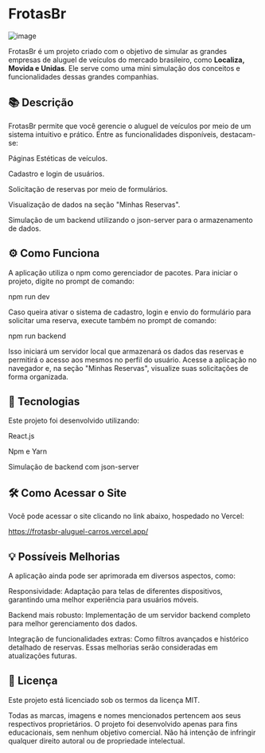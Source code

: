 <h1>FrotasBr</h1>

![image](https://github.com/user-attachments/assets/05c94e66-f1dc-421b-8e7e-388eeddcd8f6)

FrotasBr é um projeto criado com o objetivo de simular as grandes empresas de aluguel de veículos do mercado brasileiro, como <b>Localiza, Movida e Unidas</b>. Ele serve como uma mini simulação dos conceitos e funcionalidades dessas grandes companhias.

<h2>📚 Descrição</h2>

FrotasBr permite que você gerencie o aluguel de veículos por meio de um sistema intuitivo e prático. Entre as funcionalidades disponíveis, destacam-se:

Páginas Estéticas de veículos.

Cadastro e login de usuários.

Solicitação de reservas por meio de formulários.

Visualização de dados na seção "Minhas Reservas".

Simulação de um backend utilizando o json-server para o armazenamento de dados.

<h2>⚙️ Como Funciona</h2>

A aplicação utiliza o npm como gerenciador de pacotes. Para iniciar o projeto, digite no prompt de comando:

npm run dev

Caso queira ativar o sistema de cadastro, login e envio do formulário para solicitar uma reserva, execute também no prompt de comando:

npm run backend

Isso iniciará um servidor local que armazenará os dados das reservas e permitirá o acesso aos mesmos no perfil do usuário.
Acesse a aplicação no navegador e, na seção "Minhas Reservas", visualize suas solicitações de forma organizada.

<h2>🚀 Tecnologias</h2>

Este projeto foi desenvolvido utilizando:

React.js

Npm e Yarn

Simulação de backend com json-server

<h2>🛠️ Como Acessar o Site</h2>

Você pode acessar o site clicando no link abaixo, hospedado no Vercel:

https://frotasbr-aluguel-carros.vercel.app/

<h2>💡 Possíveis Melhorias</h2>

A aplicação ainda pode ser aprimorada em diversos aspectos, como:

Responsividade: Adaptação para telas de diferentes dispositivos, garantindo uma melhor experiência para usuários móveis.

Backend mais robusto: Implementação de um servidor backend completo para melhor gerenciamento dos dados.

Integração de funcionalidades extras: Como filtros avançados e histórico detalhado de reservas.
Essas melhorias serão consideradas em atualizações futuras.

<h2>📜 Licença</h2>

Este projeto está licenciado sob os termos da licença MIT.

Todas as marcas, imagens e nomes mencionados pertencem aos seus respectivos proprietários.
O projeto foi desenvolvido apenas para fins educacionais, sem nenhum objetivo comercial.
Não há intenção de infringir qualquer direito autoral ou de propriedade intelectual.

